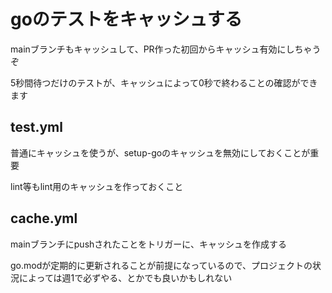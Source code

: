 # goのテストをキャッシュする

mainブランチもキャッシュして、PR作った初回からキャッシュ有効にしちゃうぞ

5秒間待つだけのテストが、キャッシュによって0秒で終わることの確認ができます


## test.yml

普通にキャッシュを使うが、setup-goのキャッシュを無効にしておくことが重要

lint等もlint用のキャッシュを作っておくこと


## cache.yml

mainブランチにpushされたことをトリガーに、キャッシュを作成する

go.modが定期的に更新されることが前提になっているので、プロジェクトの状況によっては週1で必ずやる、とかでも良いかもしれない
